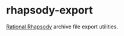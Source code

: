 # rhapsody-export
[Rational Rhapsody](http://www.ibm.com/software/products/en/ratirhapfami) archive file export utilities.



